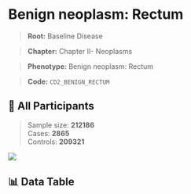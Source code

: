# Benign neoplasm: Rectum

> **Root:** Baseline Disease  

> **Chapter:** Chapter II- Neoplasms  

> **Phenotype:** Benign neoplasm: Rectum  

> **Code:** `CD2_BENIGN_RECTUM`

## 🧪 All Participants  
> Sample size: **212186**  
> Cases: **2865**  
> Controls: **209321**
<img src="/Sensitive/Figures/ALL/Incidence/CD2_BENIGN_RECTUM.png"/>

## 📊 Data Table
<CsvTableMRF src="/Sensitive/Data/ALL/Incidence/COX_CD2_BENIGN_RECTUM.csv"/>

